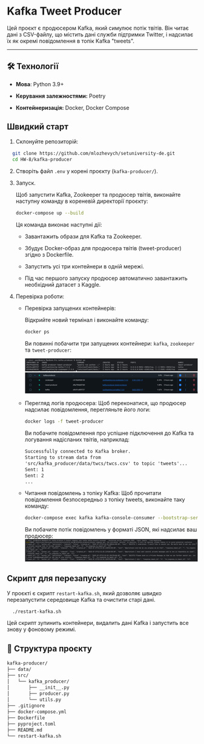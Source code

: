 # Kafka Tweet Producer

Цей проєкт є продюсером Kafka, який симулює потік твітів. Він читає дані з CSV-файлу, що містить дані служби підтримки
Twitter, і надсилає їх як окремі повідомлення в топік Kafka "tweets".

--- 

## 🛠️ Технології

- **Мова**: Python 3.9+

- **Керування залежностями:** Poetry

- **Контейнеризація:** Docker, Docker Compose

## Швидкий старт

1. Склонуйте репозиторій:

  ```bash
    git clone https://github.com/mlozhevych/setuniversity-de.git
    cd HW-8/kafka-producer
  ```

2. Створіть файл `.env` у корені проєкту (`kafka-producer/`).
3. Запуск.

   Щоб запустити Kafka, Zookeeper та продюсер твітів, виконайте наступну команду в кореневій директорії проєкту:
   ```bash
   docker-compose up --build
   ```

   Ця команда виконає наступні дії:

    - Завантажить образи для Kafka та Zookeeper.

    - Збудує Docker-образ для продюсера твітів (tweet-producer) згідно з Dockerfile.

    - Запустить усі три контейнери в одній мережі.

    - Під час першого запуску продюсер автоматично завантажить необхідний датасет з Kaggle.

4. Перевірка роботи:

    - Перевірка запущених контейнерів:

      Відкрийте новий термінал і виконайте команду:
      ```bash
      docker ps
      ```

      Ви повинні побачити три запущених контейнери: `kafka`, `zookeeper` та `tweet-producer`:

      ![docker-ps.png](docs/docker-ps.png)
      ![docker-components.png](docs/docker-components.png)

    - Перегляд логів продюсера:
      Щоб переконатися, що продюсер надсилає повідомлення, перегляньте його логи:
      ```bash
      docker logs -f tweet-producer
      ```
      Ви побачите повідомлення про успішне підключення до Kafka та логування надісланих твітів, наприклад:
      ```
      Successfully connected to Kafka broker.
      Starting to stream data from 'src/kafka_producer/data/twcs/twcs.csv' to topic 'tweets'...
      Sent: 1
      Sent: 2
      ...
      ```
    - Читання повідомлень з топіку Kafka:
      Щоб прочитати повідомлення безпосередньо з топіку tweets, виконайте таку команду:
      ```bash
      docker-compose exec kafka kafka-console-consumer --bootstrap-server localhost:9092 --topic tweets --from-beginning
      ```
      Ви побачите потік повідомлень у форматі JSON, які надсилає ваш продюсер:
      ![kafka-console-consumer.png](docs/kafka-console-consumer.png)

## Скрипт для перезапуску

У проєкті є скрипт `restart-kafka.sh`, який дозволяє швидко перезапустити середовище Kafka та очистити старі дані.

```bash
  ./restart-kafka.sh
```

Цей скрипт зупинить контейнери, видалить дані Kafka і запустить все знову у фоновому режимі.

## 📂 Структура проєкту

```
kafka-producer/
├── data/
├── src/
│   └── kafka_producer/
│       ├── __init__.py
│       ├── producer.py
│       └── utils.py
├── .gitignore
├── docker-compose.yml
├── Dockerfile
├── pyproject.toml
├── README.md
└── restart-kafka.sh
```